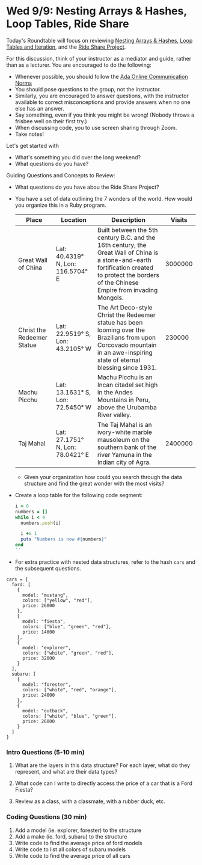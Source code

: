 # Wed 9/9: Nesting Arrays & Hashes, Loop Tables, Ride Share 

Today's Roundtable will focus on reviewing [Nesting Arrays & Hashes](XXX), [Loop Tables and Iteration](XXX), and the [Ride Share Project](XXX).

For this discussion, think of your instructor as a mediator and guide, rather than as a lecturer. You are encouraged to do the following:

* Whenever possible, you should follow the [Ada Online Communication Norms](https://learn-2.galvanize.com/cohorts/2036/blocks/882/content_files/00-welcome-to-ada/02-wk01-online-communication-norms.md)
* You should pose questions to the group, not the instructor.
* Similarly, you are encouraged to answer questions, with the instructor available to correct misconceptions and provide answers when no one else has an answer.
* Say something, even if you think you might be wrong! (Nobody throws a frisbee well on their first try.)
* When discussing code, you to use screen sharing through Zoom.
* Take notes!

Let's get started with
* What's something you did over the long weekend?
* What questions do you have?

Guiding Questions and Concepts to Review:
* What questions do you have abou the Ride Share Project?
* You have a set of data outlining the 7 wonders of the world.  How would you organize this in a Ruby program.
  
  | Place                      | Location                           | Description                                                                                                                                                                                     | Visits  |
  | -------------------------- | ---------------------------------- | ----------------------------------------------------------------------------------------------------------------------------------------------------------------------------------------------- | ------- |
  | Great Wall of China        | Lat:  40.4319° N, Lon: 116.5704° E | Built between the 5th century B.C. and the 16th century, the Great Wall of China is a stone-and-earth fortification created to protect the borders of the Chinese Empire from invading Mongols. | 3000000 |
  | Christ the Redeemer Statue | Lat:  22.9519° S, Lon: 43.2105° W  | The Art Deco-style Christ the Redeemer statue has been looming over the Brazilians from upon Corcovado mountain in an awe-inspiring state of eternal blessing since 1931.                       | 230000  |
  | Machu Picchu               | Lat:  13.1631° S, Lon: 72.5450° W  | Machu Picchu is an Incan citadel set high in the Andes Mountains in Peru, above the Urubamba River valley.                                                                                      |
  | Taj Mahal                  | Lat:  27.1751° N, Lon: 78.0421° E  | The Taj Mahal is an ivory-white marble mausoleum on the southern bank of the river Yamuna in the Indian city of Agra.                                                                           | 2400000 |
  
  * Given your organization how could you search through the data structure and find the great wonder with the most visits?
  
 * Create a loop table for the following code segment:
     ```ruby
     i = 0
     numbers = []
     while i < 4
       numbers.push(i)
 
       i += 1
       puts "Numbers is now #{numbers}"
     end
     ``
* For extra practice with nested data structures, refer to the hash `cars` and the subsequent questions.

```
cars = {
  ford: [
    {
      model: "mustang",
      colors: ["yellow", "red"],
      price: 26000
    },
    {
      model: "fiesta",
      colors: ["blue", "green", "red"],
      price: 14000
    },
    {
      model: "explorer",
      colors: ["white", "green", "red"],
      price: 32000
    }
  ],
  subaru: [
    {
      model: "forester",
      colors: ["white", "red", "orange"],
      price: 24000
    },
    {
      model: "outback",
      colors: ["white", "blue", "green"],
      price: 26000
    }
  ]
}
```

### Intro Questions (5-10 min)
1. What are the layers in this data structure? For each layer, what do they represent, and what are their data types?
1. What code can I write to directly access the price of a car that is a Ford Fiesta?

1. Review as a class, with a classmate, with a rubber duck, etc.

### Coding Questions (30 min)
1. Add a model (ie. explorer, forester) to the structure
1. Add a make (ie. ford, subaru) to the structure
1. Write code to find the average price of ford models
1. Write code to list all colors of subaru models
1. Write code to find the average price of all cars
